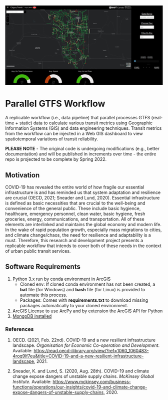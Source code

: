 ![dashboard](/img/dashboard_transit.JPG)
# Parallel GTFS Workflow
A replicable workflow (i.e., data pipeline) that parallel processes GTFS (real-time + static) data to calculate various transit metrics using Geographic Information Systems (GIS) and data engineering techniques. Transit metrics from the workflow can be injected in a Web GIS dashboard to view spatiotemporal variations of transit reliability. 

**PLEASE NOTE** - The original code is undergoing modifications (e.g., better documentation) and will be published in increments over time - the entire repo is projected to be complete by Spring 2022.

## Motivation
COVID-19 has revealed the entire world of how fragile our essential infrastructure is and has reminded us that system adaptation and resilience are crucial (OECD, 2021; Sneader and Lund, 2020). Essential infrastructure is defined as basic necessities that are crucial to the well-being and convenience of the general public. These include basic hygience, healthcare, emergency personnel, clean water, basic hygiene, fresh groceries, energy, communications, and transportation. All of these elements are interlinked and maintains the global economy and modern life. In the wake of rapid population growth, especially mass migrations to cities, and climate change/chaos, the need for resilience and adaptability is a must. Therefore, this research and development project presents a replicable workflow that intends to cover both of these needs in the context of urban public transit services.

## Software Requirements
1) Python 3.x run by conda environment in ArcGIS 
   - Cloned env: If cloned conda environment has not been created, a **bat** file (for Windows) and **bash** file (for Linux) is provided to automate this process.
   - Packages: Comes with **requirements.txt** to download missing packages automatically to your cloned environment. 
2) ArcGIS License to use ArcPy and by extension the ArcGIS API for Python
3) [MongoDB installed](https://docs.mongodb.com/manual/installation/) 


 
### References
1. OECD. (2021, Feb. 22nd). COVID-19 and a new resilient infrastructure landscape. *Organisation for Economic Co-operation and  Development*. Available: https://read.oecd-ilibrary.org/view/?ref=1060_1060483-4roq9lf7eu&title=COVID-19-and-a-new-resilient-infrastructure-landscape, 2021.

2. Sneader, K. and Lund, S. (2020, Aug. 28th). COVID-19 and climate change expose dangers of unstable supply chains. *McKinsey Global Institute.* Available: https://www.mckinsey.com/business-functions/operations/our-insights/covid-19-and-climate-change-expose-dangers-of-unstable-supply-chains, 2020. 
